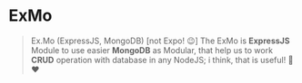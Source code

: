# ExMo
> Ex.Mo (ExpressJS, MongoDB) [not Expo! :wink:]
The ExMo is **ExpressJS** Module to use easier **MongoDB** as Modular, that help us to work **CRUD** operation with database in any NodeJS;
i think, that is useful! :thinking: :heart:
